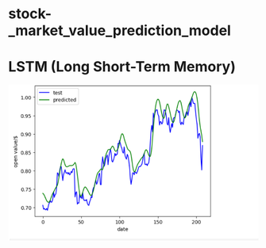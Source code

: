 # stock-_market_value_prediction_model
# LSTM (Long Short-Term Memory) 
![Result Page](https://github.com/cjayahansa/stock-_market_value_prediction_model/blob/main/Screenshot%202025-09-18%20213147.png)
